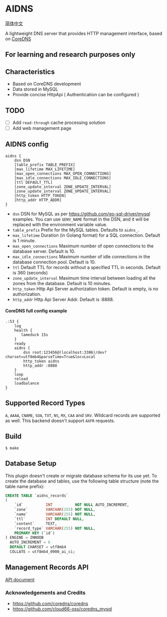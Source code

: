 # AIDNS

[简体中文](./README_ZH.md)

A lightweight DNS server that provides HTTP management interface, based on [CoreDNS](https://github.com/coredns/coredns)

## For learning and research purposes only

## Characteristics

- Based on CoreDNS development
- Data stored in MySQL
- Provide concise HttpApi ( Authentication can be configured )

## TODO

- [ ] Add `read-through` cache processing solution
- [ ] Add web management page

## AIDNS config

```
aidns {
    dsn DSN
    [table_prefix TABLE_PREFIX]
    [max_lifetime MAX_LIFETIME]
    [max_open_connections MAX_OPEN_CONNECTIONS]
    [max_idle_connections MAX_IDLE_CONNECTIONS]
    [ttl DEFAULT_TTL]
    [zone_update_interval ZONE_UPDATE_INTERVAL]
    [zone_update_interval ZONE_UPDATE_INTERVAL]
    [http_token HTTP_TOKEN]
    [http_addr HTTP_ADDR]
}
```

- `dsn` DSN for MySQL as per https://github.com/go-sql-driver/mysql examples. You can use `$ENV_NAME` format in the DSN,
  and it will be replaced with the environment variable value.
- `table_prefix` Prefix for the MySQL tables. Defaults to `aidns_`.
- `max_lifetime` Duration (in Golang format) for a SQL connection. Default is 1 minute.
- `max_open_connections` Maximum number of open connections to the database server. Default is 10.
- `max_idle_connections` Maximum number of idle connections in the database connection pool. Default is 10.
- `ttl` Default TTL for records without a specified TTL in seconds. Default is 360 (seconds)
- `zone_update_interval` Maximum time interval between loading all the zones from the database. Default is 10 minutes.
- `http_token` Http Api Server authorization token. Default is empty, is no authorization.
- `http_addr` Http Api Server Addr. Default is :8888.

#### CoreDNS full config example

```Corefile
.:53 {
    log
    health {
       lameduck 15s
    }
    ready
    aidns {
        dsn root:123456@(localhost:3306)/dev?charset=utf8mb4&parseTime=True&loc=Local
        http_token aidns
        http_addr :8888
    }
    loop
    reload
    loadbalance
}
```

## Supported Record Types

`A`, `AAAA`, `CNAME`, `SOA`, `TXT`, `NS`, `MX`, `CAA` and `SRV`. Wildcard records are supported as well. This backend doesn't support `AXFR` requests.

## Build

```shell script
$ make
```

## Database Setup

This plugin doesn't create or migrate database schema for its use yet. To create the database and tables, use the
following table structure (note the table name prefix):

```sql
CREATE TABLE `aidns_records`
(
    `id`          INT          NOT NULL AUTO_INCREMENT,
    `zone`        VARCHAR(255) NOT NULL,
    `name`        VARCHAR(255) NOT NULL,
    `ttl`         INT DEFAULT NULL,
    `content`     TEXT,
    `record_type` VARCHAR(255) NOT NULL,
    PRIMARY KEY (`id`)
) ENGINE = INNODB
  AUTO_INCREMENT = 6
  DEFAULT CHARSET = utf8mb4
  COLLATE = utf8mb4_0900_ai_ci;
```

## Management Records API

[API document](./docs/APIS.md)

### Acknowledgements and Credits

- https://github.com/coredns/coredns
- https://github.com/cloud66-oss/coredns_mysql

